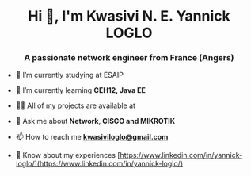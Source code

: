 <h1 align="center">Hi 👋, I'm Kwasivi N. E. Yannick LOGLO</h1>
<h3 align="center">A passionate network engineer from France (Angers)</h3>

- 🔭 I’m currently studying at ESAIP 

- 🌱 I’m currently learning **CEH12, Java EE**

- 👨‍💻 All of my projects are available at

- 💬 Ask me about **Network, CISCO and MIKROTIK**

- 📫 How to reach me **kwasiviloglo@gmail.com**

- 📄 Know about my experiences [https://www.linkedin.com/in/yannick-loglo/](https://www.linkedin.com/in/yannick-loglo/)

